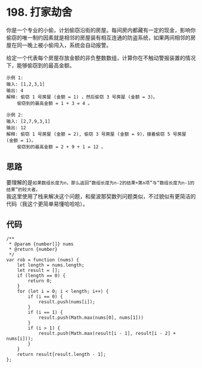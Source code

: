 # 198. 打家劫舍
你是一个专业的小偷，计划偷窃沿街的房屋。每间房内都藏有一定的现金，影响你偷窃的唯一制约因素就是相邻的房屋装有相互连通的防盗系统，如果两间相邻的房屋在同一晚上被小偷闯入，系统会自动报警。

给定一个代表每个房屋存放金额的非负整数数组，计算你在不触动警报装置的情况下，能够偷窃到的最高金额。

    示例 1:
    输入: [1,2,3,1]
    输出: 4
    解释: 偷窃 1 号房屋 (金额 = 1) ，然后偷窃 3 号房屋 (金额 = 3)。
        偷窃到的最高金额 = 1 + 3 = 4 。

    示例 2:
    输入: [2,7,9,3,1]
    输出: 12
    解释: 偷窃 1 号房屋 (金额 = 2), 偷窃 3 号房屋 (金额 = 9)，接着偷窃 5 号房屋 (金额 = 1)。
        偷窃到的最高金额 = 2 + 9 + 1 = 12 。
## 思路
要理解的是`如果数组长度为n，那么返回“数组长度为n-2的结果+第n项”与“数组长度为n-1的结果”的较大者。`  
我这里使用了栈来解决这个问题，和斐波那契数列问题类似，不过貌似有更简洁的代码（我这个更简单易懂哈哈哈）。  

## 代码
    /**
     * @param {number[]} nums
     * @return {number}
     */
    var rob = function (nums) {
        let length = nums.length;
        let result = [];
        if (length == 0) {
            return 0;
        }
        for (let i = 0; i < length; i++) {
            if (i == 0) {
                result.push(nums[i]);
            }
            if (i == 1) {
                result.push(Math.max(nums[0], nums[1]))
            }
            if (i > 1) {
                result.push(Math.max(result[i - 1], result[i - 2] + nums[i]));
            }
        }
        return result[result.length - 1];
    };